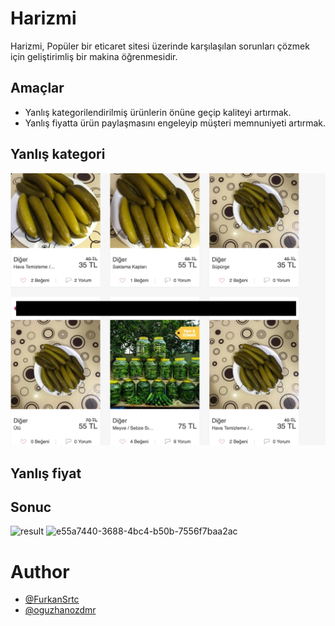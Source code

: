
# Harizmi

Harizmi, Popüler bir eticaret sitesi üzerinde karşılaşılan sorunları çözmek için geliştirimliş bir makina öğrenmesidir.

## Amaçlar

* Yanlış kategorilendirilmiş ürünlerin önüne geçip kaliteyi artırmak.
* Yanlış fiyatta ürün paylaşmasını engeleyip müşteri memnuniyeti artırmak.

## Yanlış kategori
![pickle](image/pickle.jpeg)

## Yanlış fiyat



## Sonuc
![result](image/result_image.jpg.jpeg)
![e55a7440-3688-4bc4-b50b-7556f7baa2ac](https://user-images.githubusercontent.com/22814542/111073380-81859e80-84ef-11eb-93e5-94d313220112.jpg)
# Author
* [@FurkanSrtc](https://github.com/FurkanSrtc)
* [@oguzhanozdmr](https://github.com/oguzhanozdmr)
